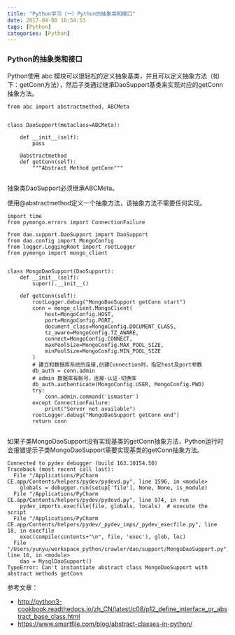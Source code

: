 ```yaml
---
title: "Python学习（一）Python的抽象类和接口"
date: 2017-04-08 16:54:53
tags: [Python]
categories: [Python]
---
```


### Python的抽象类和接口

Python使用 abc 模块可以很轻松的定义抽象基类，并且可以定义抽象方法（如下：getConn方法），然后子类通过继承DaoSupport基类来实现对应的getConn抽象方法。

```
from abc import abstractmethod, ABCMeta


class DaoSupport(metaclass=ABCMeta):

    def __init__(self):
        pass

    @abstractmethod
    def getConn(self):
        """Abstract Method getConn"""


```

抽象类DaoSupport必须继承ABCMeta。

使用@abstractmethod定义一个抽象方法，该抽象方法不需要任何实现。

```
import time
from pymongo.errors import ConnectionFailure

from dao.support.DaoSupport import DaoSupport
from dao.config import MongoConfig
from logger.LoggingRoot import rootLogger
from pymongo import mongo_client


class MongoDaoSupport(DaoSupport):
    def __init__(self):
        super().__init__()

    def getConn(self):
        rootLogger.debug("MongoDaoSupport getConn start")
        conn = mongo_client.MongoClient(
            host=MongoConfig.HOST,
            port=MongoConfig.PORT,
            document_class=MongoConfig.DOCUMENT_CLASS,
            tz_aware=MongoConfig.TZ_AWARE,
            connect=MongoConfig.CONNECT,
            maxPoolSize=MongoConfig.MAX_POOL_SIZE,
            minPoolSize=MongoConfig.MIN_POOL_SIZE
        )
        # 建立和数据库系统的连接,创建Connection时，指定host及port参数
        db_auth = conn.admin
        # admin 数据库有帐号，连接-认证-切换库
        db_auth.authenticate(MongoConfig.USER, MongoConfig.PWD)
        try:
            conn.admin.command('ismaster')
        except ConnectionFailure:
            print("Server not available")
        rootLogger.debug("MongoDaoSupport getConn end")
        return conn
        
```

如果子类MongoDaoSupport没有实现基类的getConn抽象方法，Python运行时会报错提示子类MongoDaoSupport需要实现基类的getConn抽象方法。

```
Connected to pydev debugger (build 163.10154.50)
Traceback (most recent call last):
  File "/Applications/PyCharm CE.app/Contents/helpers/pydev/pydevd.py", line 1596, in <module>
    globals = debugger.run(setup['file'], None, None, is_module)
  File "/Applications/PyCharm CE.app/Contents/helpers/pydev/pydevd.py", line 974, in run
    pydev_imports.execfile(file, globals, locals)  # execute the script
  File "/Applications/PyCharm CE.app/Contents/helpers/pydev/_pydev_imps/_pydev_execfile.py", line 18, in execfile
    exec(compile(contents+"\n", file, 'exec'), glob, loc)
  File "/Users/yunyu/workspace_python/crawler/dao/support/MongoDaoSupport.py", line 16, in <module>
    dao = MysqlDaoSupport()
TypeError: Can't instantiate abstract class MongoDaoSupport with abstract methods getConn
```


参考文章：

- http://python3-cookbook.readthedocs.io/zh_CN/latest/c08/p12_define_interface_or_abstract_base_class.html
- https://www.smartfile.com/blog/abstract-classes-in-python/